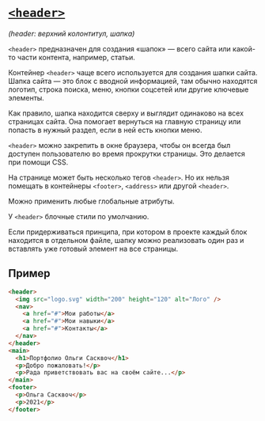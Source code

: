 # [`<header>`](../index.md)

_(header: верхний колонтитул, шапка)_

`<header>` предназначен для создания «шапок» — всего сайта или какой-то части контента, например, статьи.

Контейнер `<header>` чаще всего используется для создания шапки сайта. Шапка сайта — это блок с вводной информацией, там обычно находятся логотип, строка поиска, меню, кнопки соцсетей или другие ключевые элементы.

Как правило, шапка находится сверху и выглядит одинаково на всех страницах сайта. Она помогает вернуться на главную страницу или попасть в нужный раздел, если в ней есть кнопки меню.

`<header>` можно закрепить в окне браузера, чтобы он всегда был доступен пользователю во время прокрутки страницы. Это делается при помощи CSS.

На странице может быть несколько тегов `<header>`. Но их нельзя помещать в контейнеры `<footer>`, `<address>` или другой `<header>`.

Можно применить любые глобальные атрибуты.

У `<header>` блочные стили по умолчанию.

Если придерживаться принципа, при котором в проекте каждый блок находится в отдельном файле, шапку можно реализовать один раз и вставлять уже готовый элемент на все страницы.

## Пример

```html
<header>
  <img src="logo.svg" width="200" height="120" alt="Лого" />
  <nav>
    <a href="#">Мои работы</a>
    <a href="#">Мои навыки</a>
    <a href="#">Контакты</a>
  </nav>
</header>
<main>
  <h1>Портфолио Ольги Сасквоч</h1>
  <p>Добро пожаловать!</p>
  <p>Рада приветствовать вас на своём сайте...</p>
</main>
<footer>
  <p>Ольга Сасквоч</p>
  <p>2021</p>
</footer>
```
